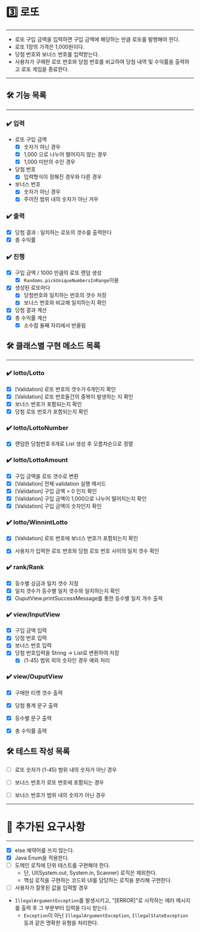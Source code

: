 # 3️⃣ 로또

----
- 로또 구입 금액을 입력하면 구입 금액에 해당하는 만큼 로또를 발행해야 한다.
- 로또 1장의 가격은 1,000원이다.
- 당첨 번호와 보너스 번호를 입력받는다.
- 사용자가 구매한 로또 번호와 당첨 번호를 비교하여 당첨 내역 및 수익률을 출력하고 로또 게임을 종료한다.

----
## ️🛠️ 기능 목록

-----
### ✔️️ 입력
- 로또 구입 금액 
    - [x] 숫자가 아닌 경우
    - [x] 1,000 으로 나누어 떨어지지 않는 경우
    - [x] 1,000 미만의 수인 경우
- 당첨 번호
    - [x] 입력형식이 정해진 경우와 다른 경우
- 보너스 번호
    - [x] 숫자가 아닌 경우
    - [x] 주어진 범위 내의 숫자가 아닌 겨우
  
### ✔️️ 출력
- [x] 당첨 결과 : 일치하는 로또의 갯수를 출력한다 
- [x] 총 수익률 

### ✔️️ 진행
- [x] 구입 금액 / 1000 만큼의 로또 랜덤 생성
  - [x] ```Randoms.pickUniqueNumbersInRange```이용
- [x] 생성된 로또마다
  - [x] 당첨번호와 일치하는 번호의 갯수 저장
  - [x] 보너스 번호와 비교해 일치하는지 확인
- [x] 당첨 결과 계산
- [x] 총 수익률 계산
  - [x] 소수점 둘째 자리에서 반올림
  
## 🛠️ 클래스별 구현 메소드 목록

____
### ✔️ lotto/Lotto
- [x] [Validation] 로또 번호의 갯수가 6개인지 확인
- [x] [Validation] 로또 번호들간의 중복이 발생하는 지 확인
- [x] 보너스 번호가 포함되는지 확인
- [x] 당첨 로또 번호가 포함되는지 확인

### ✔️ lotto/LottoNumber
- [x] 랜덤한 당첨번호 6개로 List<Integer> 생성 후 오름차순으로 정렬

### ✔️ lotto/LottoAmount
- [x] 구입 금액을 로또 갯수로 변환
- [x] [Validation] 전체 validation 실행 메서드
- [x] [Validation] 구입 금액 > 0 인지 확인
- [x] [Validation] 구입 금액이 1,000으로 나누어 떨어지는지 확인
- [x] [Validation] 구입 금액이 숫자인지 확인

### ✔️ lotto/WinnintLotto
- [x] [Validation] 로또 번호에 보너스 번호가 포함되는지 확인
- [x] 사용자가 입력한 로또 번호와 당첨 로또 번호 사이의 일치 갯수 확인


### ✔️ rank/Rank
- [x] 등수별 상금과 일치 갯수 지정
- [x] 일치 갯수가 등수별 일치 갯수와 일치하는지 확인
- [x] OuputView.printSuccessMessage를 통한 등수별 일치 개수 출력

### ✔️ view/InputView
- [x] 구입 금액 입력
- [x] 당첨 번호 입력
- [x] 보너스 번호 입력
- [x] 당첨 번호입력을 String -> List<Integer>로 변환하여 저장
  - [x] (1-45) 범위 외의 숫자인 경우 예외 처리

### ✔️ view/OuputView
- [x] 구매한 티켓 갯수 출력
- [x] 당첨 통계 문구 출력
- [x] 등수별 문구 출력
- [x] 총 수익률 출력


##  🛠️ 테스트 작성 목록
- [ ] 로또 숫자가 (1-45) 범위 내의 숫자가 아닌 경우
- [ ] 보너스 번호가 로또 번호에 포함되는 경우
- [ ] 보너스 번호가 범위 내의 숫자가 아닌 경우


----


# 🚨 추가된 요구사항

----
- [x] else 예약어를 쓰지 않는다.
- [x] Java Enum을 적용한다.
- [ ] 도메인 로직에 단위 테스트를 구현해야 한다. 
  - 단, UI(System.out, System.in, Scanner) 로직은 제외한다.
  - 핵심 로직을 구현하는 코드와 UI를 담당하는 로직을 분리해 구현한다.
- [ ] 사용자가 잘못된 값을 입력할 경우 
- ```IllegalArgumentException```를 발생시키고, "[ERROR]"로 시작하는 에러 메시지를 출력 후 그 부분부터 입력을 다시 받는다.
  - ```Exception```이 아닌 ```IllegalArgumentException```, ```IllegalStateException``` 등과 같은 명확한 유형을 처리한다.


